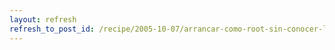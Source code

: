 ```yaml
---
layout: refresh
refresh_to_post_id: /recipe/2005-10-07/arrancar-como-root-sin-conocer-la-clave-usando-grub.html
---
```

